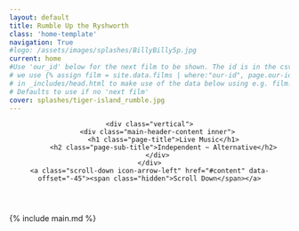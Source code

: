```yaml
---
layout: default
title: Rumble Up the Ryshworth
class: 'home-template'
navigation: True
#logo: /assets/images/splashes/BillyBilly5p.jpg
current: home
#Use 'our_id' below for the next film to be shown. The id is in the csv file
# we use {% assign film = site.data.films | where:"our-id", page.our-id | first  %}
# in _includes/head.html to make use of the data below using e.g. film.main-image
# Defaults to use if no 'next film'
cover: splashes/tiger-island_rumble.jpg
---
```

<!-- < default -->
<!-- The tag above means - insert everything in this file into the [body] of the default.hbs template -->
<!-- The big featured header  -->
<header class="main-header" style="background-image: linear-gradient(rgba(0, 0, 0, 0),rgba(0, 0, 0, 0.1)), url({{ site.baseurl }}/assets/images/{{ page.cover }}); background-position-y:0">

    <div class="vertical">
        <div class="main-header-content inner">
           <h1 class="page-title">Live Music</h1>
           <h2 class="page-sub-title">Independent ~ Alternative</h2>
        </div>
    </div>
    <a class="scroll-down icon-arrow-left" href="#content" data-offset="-45"><span class="hidden">Scroll Down</span></a>

</header>

<!-- The main content area on the homepage -->
<main id="content" class="content" role="main" markdown="1">
{% include main.md %}

</main>
